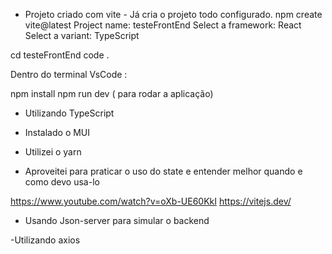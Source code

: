- Projeto criado com vite - Já cria o projeto todo configurado. 
npm create vite@latest
Project name: testeFrontEnd
Select a framework: React 
Select a variant: TypeScript

cd testeFrontEnd
code .

Dentro do terminal VsCode :

npm install
npm run dev ( para rodar a aplicação)

- Utilizando TypeScript


- Instalado o MUI


- Utilizei o yarn


- Aproveitei para praticar o uso do state e entender melhor quando e como devo usa-lo




https://www.youtube.com/watch?v=oXb-UE60KkI
https://vitejs.dev/


- Usando Json-server para simular o backend

-Utilizando axios
